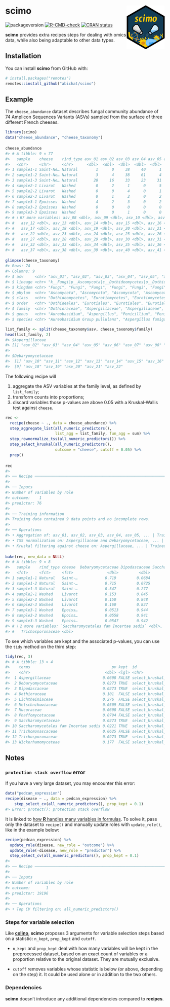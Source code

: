 
<!-- README.md is generated from README.Rmd. Please edit that file -->

# scimo <a href="https://abichat.github.io/scimo/"><img src="man/figures/logo.png" align="right" height="138" alt="scimo website" /></a>

<!-- badges: start -->

![packageversion](https://img.shields.io/badge/version-0.0.2-orange.svg)
[![R-CMD-check](https://github.com/abichat/scimo/actions/workflows/R-CMD-check.yaml/badge.svg)](https://github.com/abichat/scimo/actions/workflows/R-CMD-check.yaml)
[![CRAN
status](https://www.r-pkg.org/badges/version/scimo)](https://CRAN.R-project.org/package=scimo)
<!-- badges: end -->

**scimo** provides extra recipes steps for dealing with omics data,
while also being adaptable to other data types.

## Installation

You can install **scimo** from GitHub with:

``` r
# install.packages("remotes")
remotes::install_github("abichat/scimo")
```

## Example

The `cheese_abundance` dataset describes fungal community abundance of
74 Amplicon Sequences Variants (ASVs) sampled from the surface of three
different French cheeses.

``` r
library(scimo)
data("cheese_abundance", "cheese_taxonomy")

cheese_abundance
#> # A tibble: 9 × 77
#>   sample    cheese    rind_type asv_01 asv_02 asv_03 asv_04 asv_05 asv_06 asv_07
#>   <chr>     <chr>     <chr>      <dbl>  <dbl>  <dbl>  <dbl>  <dbl>  <dbl>  <dbl>
#> 1 sample1-1 Saint-Ne… Natural        1      0     38     40      1      2     31
#> 2 sample1-2 Saint-Ne… Natural        3      4     38     61      4      4     48
#> 3 sample1-3 Saint-Ne… Natural       28     16     33     23     31     29     21
#> 4 sample2-1 Livarot   Washed         0      2      1      0      5      1      0
#> 5 sample2-2 Livarot   Washed         0      0      4      0      1      1      2
#> 6 sample2-3 Livarot   Washed         0      1      2      0      2      1      0
#> 7 sample3-1 Epoisses  Washed         4      2      3      0      2      5      0
#> 8 sample3-2 Epoisses  Washed         0      0      0      0      0      0      0
#> 9 sample3-3 Epoisses  Washed         0      0      1      0      0      0      2
#> # ℹ 67 more variables: asv_08 <dbl>, asv_09 <dbl>, asv_10 <dbl>, asv_11 <dbl>,
#> #   asv_12 <dbl>, asv_13 <dbl>, asv_14 <dbl>, asv_15 <dbl>, asv_16 <dbl>,
#> #   asv_17 <dbl>, asv_18 <dbl>, asv_19 <dbl>, asv_20 <dbl>, asv_21 <dbl>,
#> #   asv_22 <dbl>, asv_23 <dbl>, asv_24 <dbl>, asv_25 <dbl>, asv_26 <dbl>,
#> #   asv_27 <dbl>, asv_28 <dbl>, asv_29 <dbl>, asv_30 <dbl>, asv_31 <dbl>,
#> #   asv_32 <dbl>, asv_33 <dbl>, asv_34 <dbl>, asv_35 <dbl>, asv_36 <dbl>,
#> #   asv_37 <dbl>, asv_38 <dbl>, asv_39 <dbl>, asv_40 <dbl>, asv_41 <dbl>, …

glimpse(cheese_taxonomy)
#> Rows: 74
#> Columns: 9
#> $ asv     <chr> "asv_01", "asv_02", "asv_03", "asv_04", "asv_05", "asv_06", "a…
#> $ lineage <chr> "k__Fungi|p__Ascomycota|c__Dothideomycetes|o__Dothideales|f__D…
#> $ kingdom <chr> "Fungi", "Fungi", "Fungi", "Fungi", "Fungi", "Fungi", "Fungi",…
#> $ phylum  <chr> "Ascomycota", "Ascomycota", "Ascomycota", "Ascomycota", "Ascom…
#> $ class   <chr> "Dothideomycetes", "Eurotiomycetes", "Eurotiomycetes", "Euroti…
#> $ order   <chr> "Dothideales", "Eurotiales", "Eurotiales", "Eurotiales", "Euro…
#> $ family  <chr> "Dothioraceae", "Aspergillaceae", "Aspergillaceae", "Aspergill…
#> $ genus   <chr> "Aureobasidium", "Aspergillus", "Penicillium", "Penicillium", …
#> $ species <chr> "Aureobasidium Group pullulans", "Aspergillus fumigatus", "Pen…
```

``` r
list_family <- split(cheese_taxonomy$asv, cheese_taxonomy$family)
head(list_family, 2)
#> $Aspergillaceae
#> [1] "asv_02" "asv_03" "asv_04" "asv_05" "asv_06" "asv_07" "asv_08" "asv_09"
#> 
#> $Debaryomycetaceae
#>  [1] "asv_10" "asv_11" "asv_12" "asv_13" "asv_14" "asv_15" "asv_16" "asv_17"
#>  [9] "asv_18" "asv_19" "asv_20" "asv_21" "asv_22"
```

The following recipe will

1.  aggregate the ASV variables at the family level, as defined by
    `list_family`;
2.  transform counts into proportions;
3.  discard variables those p-values are above 0.05 with a
    Kruskal-Wallis test against `cheese`.

``` r
rec <-
  recipe(cheese ~ ., data = cheese_abundance) %>% 
  step_aggregate_list(all_numeric_predictors(),
                      list_agg = list_family, fun_agg = sum) %>%
  step_rownormalize_tss(all_numeric_predictors()) %>% 
  step_select_kruskal(all_numeric_predictors(), 
                      outcome = "cheese", cutoff = 0.05) %>%
  prep()

rec
#> 
#> ── Recipe ──────────────────────────────────────────────────────────────────────
#> 
#> ── Inputs
#> Number of variables by role
#> outcome:    1
#> predictor: 76
#> 
#> ── Training information
#> Training data contained 9 data points and no incomplete rows.
#> 
#> ── Operations
#> • Aggregation of: asv_01, asv_02, asv_03, asv_04, asv_05, ... | Trained
#> • TSS normalization on: Aspergillaceae and Debaryomycetaceae, ... | Trained
#> • Kruskal filtering against cheese on: Aspergillaceae, ... | Trained

bake(rec, new_data = NULL)
#> # A tibble: 9 × 8
#>   sample    rind_type cheese  Debaryomycetaceae Dipodascaceae Saccharomycetaceae
#>   <fct>     <fct>     <fct>               <dbl>         <dbl>              <dbl>
#> 1 sample1-1 Natural   Saint-…            0.719         0.0684           0.113   
#> 2 sample1-2 Natural   Saint-…            0.715         0.0725           0.119   
#> 3 sample1-3 Natural   Saint-…            0.547         0.277            0.0938  
#> 4 sample2-1 Washed    Livarot            0.153         0.845            0.000854
#> 5 sample2-2 Washed    Livarot            0.150         0.848            0.00106 
#> 6 sample2-3 Washed    Livarot            0.160         0.837            0.00108 
#> 7 sample3-1 Washed    Epoiss…            0.0513        0.944            0.00327 
#> 8 sample3-2 Washed    Epoiss…            0.0558        0.941            0.00321 
#> 9 sample3-3 Washed    Epoiss…            0.0547        0.942            0.00329 
#> # ℹ 2 more variables: `Saccharomycetales fam Incertae sedis` <dbl>,
#> #   Trichosporonaceae <dbl>
```

To see which variables are kept and the associated p-values, you can use
the `tidy` method on the third step:

``` r
tidy(rec, 3)
#> # A tibble: 13 × 4
#>    terms                                    pv kept  id                  
#>    <chr>                                 <dbl> <lgl> <chr>               
#>  1 Aspergillaceae                       0.0608 FALSE select_kruskal_WKayj
#>  2 Debaryomycetaceae                    0.0273 TRUE  select_kruskal_WKayj
#>  3 Dipodascaceae                        0.0273 TRUE  select_kruskal_WKayj
#>  4 Dothioraceae                         0.101  FALSE select_kruskal_WKayj
#>  5 Lichtheimiaceae                      0.276  FALSE select_kruskal_WKayj
#>  6 Metschnikowiaceae                    0.0509 FALSE select_kruskal_WKayj
#>  7 Mucoraceae                           0.0608 FALSE select_kruskal_WKayj
#>  8 Phaffomycetaceae                     0.0794 FALSE select_kruskal_WKayj
#>  9 Saccharomycetaceae                   0.0273 TRUE  select_kruskal_WKayj
#> 10 Saccharomycetales fam Incertae sedis 0.0221 TRUE  select_kruskal_WKayj
#> 11 Trichomonascaceae                    0.0625 FALSE select_kruskal_WKayj
#> 12 Trichosporonaceae                    0.0273 TRUE  select_kruskal_WKayj
#> 13 Wickerhamomyceteae                   0.177  FALSE select_kruskal_WKayj
```

## Notes

### `protection stack overflow` error

If you have a very large dataset, you may encounter this error:

``` r
data("pedcan_expression")
recipe(disease ~ ., data = pedcan_expression) %>% 
    step_select_cv(all_numeric_predictors(), prop_kept = 0.1) 
#> Error: protect(): protection stack overflow
```

It is linked to [how **R** handles many variables in
formulas](https://github.com/tidymodels/recipes/issues/467). To solve
it, pass only the dataset to `recipe()` and manually update roles with
`update_role()`, like in the example below:

``` r
recipe(pedcan_expression) %>% 
  update_role(disease, new_role = "outcome") %>% 
  update_role(-disease, new_role = "predictor") %>% 
  step_select_cv(all_numeric_predictors(), prop_kept = 0.1) 
#> 
#> ── Recipe ──────────────────────────────────────────────────────────────────────
#> 
#> ── Inputs
#> Number of variables by role
#> outcome:       1
#> predictor: 19196
#> 
#> ── Operations
#> • Top CV filtering on: all_numeric_predictors()
```

### Steps for variable selection

Like [**colino**](https://github.com/stevenpawley/colino), **scimo**
proposes 3 arguments for variable selection steps based on a statistic:
`n_kept`, `prop_kept` and `cutoff`.

- `n_kept` and `prop_kept` deal with how many variables will be kept in
  the preprocessed dataset, based on an exact count of variables or a
  proportion relative to the original dataset. They are mutually
  exclusive.

- `cutoff` removes variables whose statistic is below (or above,
  depending on the step) it. It could be used alone or in addition to
  the two others.

### Dependencies

**scimo** doesn’t introduce any additional dependencies compared to
**recipes**.
